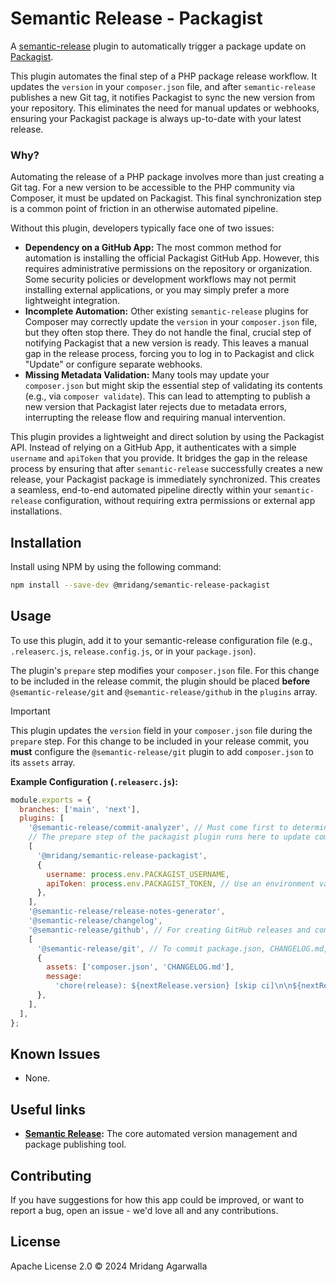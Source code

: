 # Semantic Release - Packagist

A [semantic-release](https://github.com/semantic-release/semantic-release)
plugin to automatically trigger a package update on [Packagist](https://packagist.org/).

This plugin automates the final step of a PHP package release workflow. It updates the `version` in your `composer.json` file, and after `semantic-release` publishes a new Git tag, it notifies Packagist to sync the new version from your repository. This eliminates the need for manual updates or webhooks, ensuring your Packagist package is always up-to-date with your latest release.

### Why?

Automating the release of a PHP package involves more than just creating a Git tag. For a new version to be accessible to the PHP community via Composer, it must be updated on Packagist. This final synchronization step is a common point of friction in an otherwise automated pipeline.

Without this plugin, developers typically face one of two issues:

- **Dependency on a GitHub App:** The most common method for automation is installing the official Packagist GitHub App. However, this requires administrative permissions on the repository or organization. Some security policies or development workflows may not permit installing external applications, or you may simply prefer a more lightweight integration.
- **Incomplete Automation:** Other existing `semantic-release` plugins for Composer may correctly update the `version` in your `composer.json` file, but they often stop there. They do not handle the final, crucial step of notifying Packagist that a new version is ready. This leaves a manual gap in the release process, forcing you to log in to Packagist and click "Update" or configure separate webhooks.
- **Missing Metadata Validation:** Many tools may update your `composer.json` but might skip the essential step of validating its contents (e.g., via `composer validate`). This can lead to attempting to publish a new version that Packagist later rejects due to metadata errors, interrupting the release flow and requiring manual intervention.

This plugin provides a lightweight and direct solution by using the Packagist API. Instead of relying on a GitHub App, it authenticates with a simple `username` and `apiToken` that you provide. It bridges the gap in the release process by ensuring that after `semantic-release` successfully creates a new release, your Packagist package is immediately synchronized. This creates a seamless, end-to-end automated pipeline directly within your `semantic-release` configuration, without requiring extra permissions or external app installations.

## Installation

Install using NPM by using the following command:

```sh
npm install --save-dev @mridang/semantic-release-packagist
```

## Usage

To use this plugin, add it to your semantic-release configuration file (e.g., `.releaserc.js`, `release.config.js`, or in your `package.json`).

The plugin's `prepare` step modifies your `composer.json` file.
For this change to be included in the release commit, the plugin should be
placed **before** `@semantic-release/git` and `@semantic-release/github` in
the `plugins` array.

> [!IMPORTANT]
> This plugin updates the `version` field in your `composer.json` file during the
> `prepare` step. For this change to be included in your release commit,
> you **must** configure the `@semantic-release/git` plugin to add
> `composer.json` to its `assets` array.

**Example Configuration (`.releaserc.js`):**

```javascript
module.exports = {
  branches: ['main', 'next'],
  plugins: [
    '@semantic-release/commit-analyzer', // Must come first to determine release type
    // The prepare step of the packagist plugin runs here to update composer.json
    [
      '@mridang/semantic-release-packagist',
      {
        username: process.env.PACKAGIST_USERNAME,
        apiToken: process.env.PACKAGIST_TOKEN, // Use an environment variable for security
      },
    ],
    '@semantic-release/release-notes-generator',
    '@semantic-release/changelog',
    '@semantic-release/github', // For creating GitHub releases and comments
    [
      '@semantic-release/git', // To commit package.json, CHANGELOG.md, etc.
      {
        assets: ['composer.json', 'CHANGELOG.md'],
        message:
          'chore(release): ${nextRelease.version} [skip ci]\n\n${nextRelease.notes}',
      },
    ],
  ],
};
```

## Known Issues

- None.

## Useful links

- **[Semantic Release](https://github.com/semantic-release/semantic-release):**
  The core automated version management and package publishing tool.

## Contributing

If you have suggestions for how this app could be improved, or
want to report a bug, open an issue - we'd love all and any
contributions.

## License

Apache License 2.0 © 2024 Mridang Agarwalla
